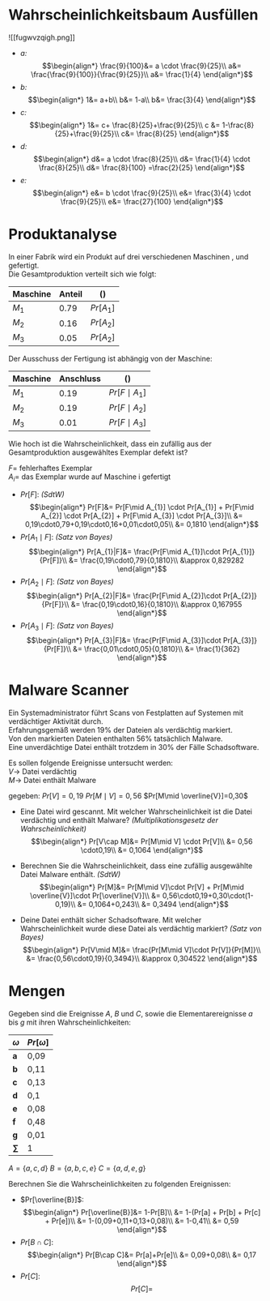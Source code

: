 # Wahrscheinlichkeitsbaum Ausfüllen
![[fugwvzqigh.png]]

- *a:* $$\begin{align*}
\frac{9}{100}&= a \cdot \frac{9}{25}\\
a&= \frac{\frac{9}{100}}{\frac{9}{25}}\\
a&= \frac{1}{4}
\end{align*}$$
- *b:* $$\begin{align*}
1&= a+b\\
b&= 1-a\\
b&= \frac{3}{4}
\end{align*}$$
- *c:* $$\begin{align*}
1&= c+ \frac{8}{25}+\frac{9}{25}\\
c &=  1-\frac{8}{25}+\frac{9}{25}\\
c&= \frac{8}{25}
\end{align*}$$
- *d:* $$\begin{align*}
d&= a \cdot \frac{8}{25}\\
d&= \frac{1}{4} \cdot \frac{8}{25}\\
d&= \frac{8}{100} =\frac{2}{25}
\end{align*}$$
- *e:* $$\begin{align*}
e&= b \cdot \frac{9}{25}\\
e&= \frac{3}{4} \cdot \frac{9}{25}\\
e&= \frac{27}{100}
\end{align*}$$
# Produktanalyse
In einer Fabrik wird ein Produkt auf drei verschiedenen Maschinen , und gefertigt.  
Die Gesamtproduktion verteilt sich wie folgt:  

| Maschine | Anteil | ()          |
| -------- | ------ | ----------- |
| $M_{1}$  | 0.79   | $Pr[A_{1}]$ |
| $M_{2}$  | 0.16   | $Pr[A_{2}]$ |
| $M_{3}$  | 0.05   | $Pr[A_{2}]$ |
Der Ausschuss der Fertigung ist abhängig von der Maschine:  

| Maschine | Anschluss | ()                |
| -------- | --------- | ----------------- |
| $M_{1}$  | 0.19      | $Pr[F\mid A_{1}]$ |
| $M_{2}$  | 0.19      | $Pr[F\mid A_{2}]$ |
| $M_{3}$  | 0.01      | $Pr[F\mid A_{3}]$ |
Wie hoch ist die Wahrscheinlichkeit, dass ein zufällig aus der Gesamtproduktion ausgewähltes Exemplar defekt ist?  
  
$F$= fehlerhaftes Exemplar  
$A_{i}$= das Exemplar wurde auf Maschine i gefertigt

- $Pr[F]$: *(SdtW)*$$\begin{align*}
Pr[F]&= Pr[F\mid A_{1}] \cdot Pr[A_{1}] + Pr[F\mid A_{2}] \cdot Pr[A_{2}] + Pr[F\mid A_{3}] \cdot Pr[A_{3}]\\
&= 0,19\cdot0,79+0,19\cdot0,16+0,01\cdot0,05\\
&= 0,1810
\end{align*}$$
- $Pr[A_{1}\mid F]$: *(Satz von Bayes)*$$\begin{align*}
Pr[A_{1}|F]&= \frac{Pr[F\mid A_{1}]\cdot Pr[A_{1}]}{Pr[F]}\\
&= \frac{0,19\cdot0,79}{0,1810}\\
&\approx 0,829282
\end{align*}$$
- $Pr[A_{2}\mid F]$: *(Satz von Bayes)* $$\begin{align*}
Pr[A_{2}|F]&= \frac{Pr[F\mid A_{2}]\cdot Pr[A_{2}]}{Pr[F]}\\
&= \frac{0,19\cdot0,16}{0,1810}\\
&\approx 0,167955
\end{align*}$$
- $Pr[A_{3}\mid F]$: *(Satz von Bayes)* $$\begin{align*}
Pr[A_{3}|F]&= \frac{Pr[F\mid A_{3}]\cdot Pr[A_{3}]}{Pr[F]}\\
&= \frac{0,01\cdot0,05}{0,1810}\\
&= \frac{1}{362}
\end{align*}$$
# Malware Scanner
Ein Systemadministrator führt Scans von Festplatten auf Systemen mit verdächtiger Aktivität durch.  
Erfahrungsgemäß werden 19% der Dateien als verdächtig markiert.  
Von den markierten Dateien enthalten 56% tatsächlich Malware.  
Eine unverdächtige Datei enthält trotzdem in 30% der Fälle Schadsoftware.  
  
Es sollen folgende Ereignisse untersucht werden:  
$V \rightarrow$ Datei verdächtig  
$M \rightarrow$ Datei enthält Malware  

gegeben:
$Pr[V]=0,19$
$Pr[M\mid V]=0,56$
$Pr[M\mid \overline{V}]=0,30$

- Eine Datei wird gescannt. Mit welcher Wahrscheinlichkeit ist die Datei verdächtig und enthält Malware?  *(Multiplikationsgesetz der Wahrscheinlichkeit)*$$\begin{align*}
Pr[V\cap M]&= Pr[M\mid V] \cdot Pr[V]\\
&= 0,56 \cdot0,19\\
&= 0,1064
\end{align*}$$
- Berechnen Sie die Wahrscheinlichkeit, dass eine zufällig ausgewählte Datei Malware enthält. *(SdtW)*$$\begin{align*}
Pr[M]&= Pr[M\mid V]\cdot Pr[V] + Pr[M\mid \overline{V}]\cdot Pr[\overline{V}]\\
&= 0,56\cdot0,19+0,30\cdot(1-0,19)\\
&= 0,1064+0,243\\
&= 0,3494
\end{align*}$$
  
- Deine Datei enthält sicher Schadsoftware. Mit welcher Wahrscheinlichkeit wurde diese Datei als verdächtig markiert? *(Satz von Bayes)*$$\begin{align*}
Pr[V\mid M]&= \frac{Pr[M\mid V]\cdot Pr[V]}{Pr[M]}\\
&= \frac{0,56\cdot0,19}{0,3494}\\
&\approx  0,304522
\end{align*}$$
# Mengen
Gegeben sind die Ereignisse $A$, $B$ und $C$, sowie die Elementarereignisse $a$ bis $g$ mit ihren Wahrscheinlichkeiten:

| **$\omega$**          | **$Pr[\omega]$** |
| ----------------- | ------------ |
| **a**             | 0,09         |
| **b**             | 0,11         |
| **c**             | 0,13         |
| **d**             | 0,1          |
| **e**             | 0,08         |
| **f**             | 0,48         |
| **g**             | 0,01         |
| **$\sum\limits$** | 1            |
$A=\{a,c,d\}$
$B=\{a,b,c,e\}$
$C=\{a,d,e,g\}$

Berechnen Sie die Wahrscheinlichkeiten zu folgenden Ereignissen:
- $Pr[\overline{B}]$: $$\begin{align*}
Pr[\overline{B}]&= 1-Pr[B]\\
&= 1-(Pr[a] + Pr[b] + Pr[c] + Pr[e])\\
&= 1-(0,09+0,11+0,13+0,08)\\
&= 1-0,41\\
&= 0,59
\end{align*}$$
- $Pr[B\cap C]$: $$\begin{align*}
Pr[B\cap C]&= Pr[a]+Pr[e]\\
&= 0,09+0,08\\
&= 0,17
\end{align*}$$
- $Pr[C]$: $$Pr[C]=$$